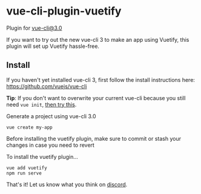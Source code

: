# vue-cli-plugin-vuetify
Plugin for vue-cli@3.0

If you want to try out the new vue-cli 3 to make an app using Vuetify, this plugin will set up Vuetify hassle-free.

## Install

If you haven't yet installed vue-cli 3, first follow the install instructions here: https://github.com/vuejs/vue-cli

**Tip**: If you don't want to overwrite your current vue-cli because you still need `vue init`, [then try this](https://github.com/vuejs/vue-cli/blob/dev/docs/cli.md#pulling-vue-cli2x-templates-legacy).

Generate a project using vue-cli 3.0
```
vue create my-app
```

Before installing the vuetify plugin, make sure to commit or stash your changes in case you need to revert

To install the vuetify plugin...
```
vue add vuetify
npm run serve
```

That's it! Let us know what you think on [discord](https://discordapp.com/channels/340160225338195969/340160225338195969).
